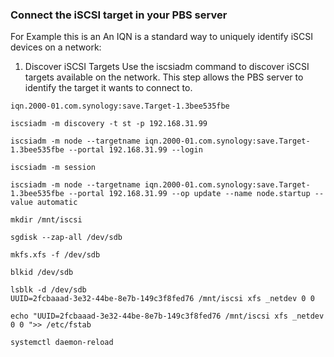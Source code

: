 ### Connect the iSCSI target in your PBS server

For Example this is an An IQN is a standard way to uniquely identify iSCSI devices on a network:

1. Discover iSCSI Targets
Use the iscsiadm command to discover iSCSI targets available on the network. This step allows the PBS server to identify the target it wants to connect to.
```
iqn.2000-01.com.synology:save.Target-1.3bee535fbe
```

```
iscsiadm -m discovery -t st -p 192.168.31.99

iscsiadm -m node --targetname iqn.2000-01.com.synology:save.Target-1.3bee535fbe --portal 192.168.31.99 --login

iscsiadm -m session
```

```
iscsiadm -m node --targetname iqn.2000-01.com.synology:save.Target-1.3bee535fbe --portal 192.168.31.99 --op update --name node.startup --value automatic
```

```
mkdir /mnt/iscsi

sgdisk --zap-all /dev/sdb

mkfs.xfs -f /dev/sdb

blkid /dev/sdb

```

```
lsblk -d /dev/sdb
UUID=2fcbaaad-3e32-44be-8e7b-149c3f8fed76 /mnt/iscsi xfs _netdev 0 0

echo "UUID=2fcbaaad-3e32-44be-8e7b-149c3f8fed76 /mnt/iscsi xfs _netdev 0 0 ">> /etc/fstab
```

```
systemctl daemon-reload
```






